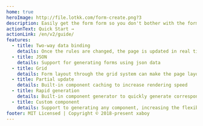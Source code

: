 ```yaml
---
home: true
heroImage: http://file.lotkk.com/form-create.png?3
description: Easily get the form form so you don't bother with the form.
actionText: Quick Start →
actionLink: /en/v2/guide/
features:
  - title: Two-way data binding
    details: Once the rules are changed, the page is updated in real time
  - title: JSON
    details: Support for generating forms using json data
  - title: Grid
    details: Form layout through the grid system can make the page layout beautiful and comfortable
  - title: Partial update
    details: Built-in component caching to increase rendering speed
  - title: Rapid generation
    details: Built-in component generator to quickly generate corresponding component rules through chain operations
  - title: Custom component
    details: Support to generating any component, increasing the flexibility of the form, it can fulfill more complex forms
footer: MIT Licensed | Copyright © 2018-present xaboy
---
```

<style>
.home .hero .description {font-size: 1.3rem !important;}
</style>
